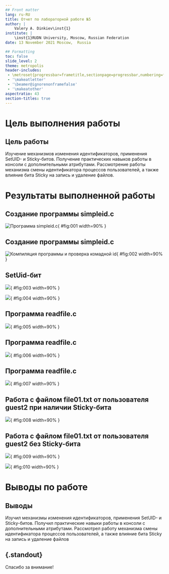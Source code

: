```yaml
---
## Front matter
lang: ru-RU
title: Отчет по лабораторной работе №5
author: |
	Valery A. Dinkiev\inst{1}
institute: |
	\inst{1}RUDN University, Moscow, Russian Federation
date: 13 November 2021 Moscow,  Russia

## Formatting
toc: false
slide_level: 2
theme: metropolis
header-includes: 
 - \metroset{progressbar=frametitle,sectionpage=progressbar,numbering=fraction}
 - '\makeatletter'
 - '\beamer@ignorenonframefalse'
 - '\makeatother'
aspectratio: 43
section-titles: true
---
```

# Цель выполнения работы

## Цель работы

Изучение механизмов изменения идентификаторов, применения SetUID- и Sticky-битов. 
Получение практических навыков работы в консоли с дополнительными атрибутами. 
Рассмотрение работы механизма смены идентификатора процессов пользователей, а также влияние бита Sticky на запись и удаление файлов.

# Результаты выполненной работы

## Создание программы simpleid.c

![Программа simpleid.c](image/4.png){ #fig:001 width=90% }

## Создание программы simpleid.c

![Компиляция программы и проверка комадной id](image/5.png){ #fig:002 width=90% }

## SetUid-бит 

![](image/6.png){ #fig:003 width=90% }

![](image/7.png){ #fig:004 width=90% }

## Программа readfile.c 

![](image/8.png){ #fig:005 width=90% }

## Программа readfile.c 

![](image/10.png){ #fig:006 width=90% }

## Программа readfile.c 

![](image/9.png){ #fig:007 width=90% }

## Работа с файлом file01.txt от пользователя guest2 при наличии Sticky-бита  

![](image/14.png){ #fig:008 width=90% }

## Работа с файлом file01.txt от пользователя guest2 без Sticky-бита  

![](image/15.png){ #fig:009 width=90% }

![](image/16.png){ #fig:010 width=90% }

# Выводы по работе

## Выводы

Изучил механизмы изменения идентификаторов, применения SetUID- и Sticky-битов. Получил практические навыки работы в консоли с дополнительными атрибутами. 
Рассмотрел работу механизма смены идентификатора процессов пользователей, а также влияние бита Sticky на запись и удаление файлов


## {.standout}

Спасибо за внимание!
